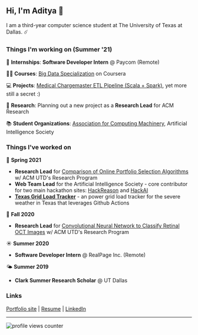 ## Hi, I'm Aditya 👋

I am a third-year computer science student at The University of Texas at Dallas. ☄️


### Things I'm working on (Summer '21)

💼 **Internships**: **Software Developer Intern** @ Paycom (Remote)

👨‍💻 **Courses**: [Big Data Specialization](https://www.coursera.org/specializations/big-data) on Coursera

💻 **Projects**: [Medical Chargemaster ETL Pipeline (Scala + Spark)](https://github.com/adityarathod/medical-chargemaster-etl),  yet more still a secret :)

🔬 **Research**: Planning out a new project as a **Research Lead** for ACM Research

📚 **Student Organizations**: [Association for Computing Machinery](https://acmutd.co), Artificial Intelligence Society

### Things I've worked on

🌱 **Spring 2021**
- **Research Lead** for [Comparison of Online Portfolio Selection Algorithms](https://github.com/ACM-Research/online-portfolio-selection) w/ ACM UTD's Research Program
- **Web Team Lead** for the Artificial Intelligence Society - core contributor for two main hackathon sites: [HackReason](https://hackreason.aisutd.org) and [HackAI](https://hackai.org)
- [**Texas Grid Load Tracker**](https://github.com/adityarathod/texas-grid-load-tracker) - an power grid load tracker for the severe weather in Texas that leverages Github Actions

🍂 **Fall 2020**
- **Research Lead** for [Convolutional Neural Network to Classify Retinal OCT Images](https://github.com/ACM-Research/image-classification-cnn) w/ ACM UTD's Research Program

☀️ **Summer 2020**
- **Software Developer Intern** @ RealPage Inc. (Remote)

🌤 **Summer 2019**
- **Clark Summer Research Scholar** @ UT Dallas

### Links

[Portfolio site](https://adityarathod.github.io/) | [Resume](https://adityarathod.github.io/resume.pdf) | [LinkedIn](https://linkedin.com/in/aditya-rathod)

---

![profile views counter](https://komarev.com/ghpvc/?username=adityarathod&label=visitors)
